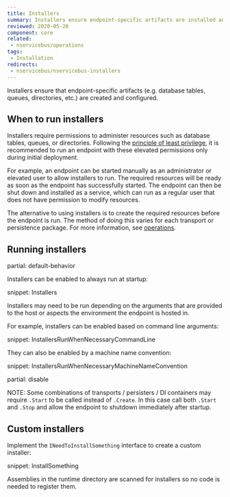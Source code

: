 ```yaml
---
title: Installers
summary: Installers ensure endpoint-specific artifacts are installed and configured during endpoint startup.
reviewed: 2020-05-20
component: core
related:
 - nservicebus/operations
tags:
 - Installation
redirects:
 - nservicebus/nservicebus-installers
---
```


Installers ensure that endpoint-specific artifacts (e.g. database tables, queues, directories, etc.) are created and configured.

## When to run installers

Installers require permissions to administer resources such as database tables, queues, or directories. Following the [principle of least privilege](https://en.wikipedia.org/wiki/Principle_of_least_privilege), it is recommended to run an endpoint with these elevated permissions only during initial deployment.

For example, an endpoint can be started manually as an administrator or elevated user to allow installers to run. The required resources will be ready as soon as the endpoint has successfully started. The endpoint can then be shut down and installed as a service, which can run as a regular user that does not have permission to modify resources.

The alternative to using installers is to create the required resources before the endpoint is run. The method of doing this varies for each transport or persistence package. For more information, see [operations](/nservicebus/operations).

## Running installers

partial: default-behavior

Installers can be enabled to always run at startup:

snippet: Installers

Installers may need to be run depending on the arguments that are provided to the host or aspects the environment the endpoint is hosted in.

For example, installers can be enabled based on command line arguments:

snippet: InstallersRunWhenNecessaryCommandLine

They can also be enabled by a machine name convention:

snippet: InstallersRunWhenNecessaryMachineNameConvention

partial: disable

NOTE: Some combinations of transports / persisters / DI containers may require `.Start` to be called instead of `.Create`. In this case call both `.Start` and `.Stop` and allow the endpoint to shutdown immediately after startup.

## Custom installers

Implement the `INeedToInstallSomething` interface to create a custom installer:

snippet: InstallSomething

Assemblies in the runtime directory are scanned for installers so no code is needed to register them.

